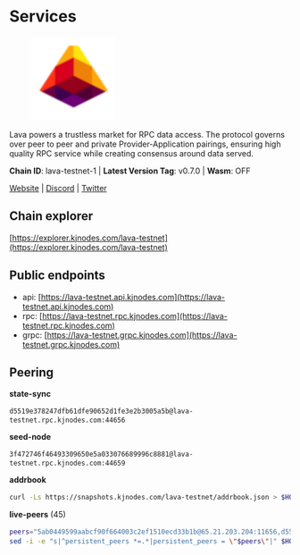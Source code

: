 # Services

<figure><img src="https://raw.githubusercontent.com/kj89/cosmos-images/main/logos/lava.png" width="150" alt=""><figcaption></figcaption></figure>

Lava powers a trustless market for RPC data access. The protocol  governs over peer to peer and private Provider-Application pairings,  ensuring high quality RPC service while creating consensus around data served.

**Chain ID**: lava-testnet-1 | **Latest Version Tag**: v0.7.0 | **Wasm**: OFF

[Website](https://lavanet.xyz) | [Discord](https://discord.com/invite/Tbk5NxTCdA) | [Twitter](https://twitter.com/lavanetxyz)




## Chain explorer
[https://explorer.kjnodes.com/lava-testnet](https://explorer.kjnodes.com/lava-testnet)

## Public endpoints

* api: [https://lava-testnet.api.kjnodes.com](https://lava-testnet.api.kjnodes.com)
* rpc: [https://lava-testnet.rpc.kjnodes.com](https://lava-testnet.rpc.kjnodes.com)
* grpc: [https://lava-testnet.grpc.kjnodes.com](https://lava-testnet.grpc.kjnodes.com)

## Peering

**state-sync**

```text
d5519e378247dfb61dfe90652d1fe3e2b3005a5b@lava-testnet.rpc.kjnodes.com:44656
```

**seed-node**

```text
3f472746f46493309650e5a033076689996c8881@lava-testnet.rpc.kjnodes.com:44659
```

**addrbook**
```bash
curl -Ls https://snapshots.kjnodes.com/lava-testnet/addrbook.json > $HOME/.lava/config/addrbook.json
```

**live-peers** (45)
```bash
peers="5ab0449599aabcf90f664003c2ef1510ecd33b1b@65.21.203.204:11656,d5519e378247dfb61dfe90652d1fe3e2b3005a5b@65.109.68.190:44656,6ba3b6ec03839afffa64c83e18ff80a681f4968d@65.108.194.40:21756,5bdbd9a68d212ec341c781cc553043486ce5b8ee@31.220.76.135:26656,e0f25590f8074b4ea70f069f9be332b19f81f344@23.88.70.109:15656,aebbf38433cc38ed3aad0bb5f2aa567797df78da@46.8.210.144:26756,5c2a752c9b1952dbed075c56c600c3a79b58c395@185.16.39.172:27066,0925c475208d8e338907383ab87a094ad03c478e@65.109.55.186:40656,14ae45e7f2ff7491cfa686a8fcac7cc095bc38ff@213.239.217.52:39656,fb2b9d41678f3d1c9c0bdef1a87f2037b6b0088a@146.19.24.252:26666,7aa9d96f0a3f162385b743ef92a2c6e03a4a1d84@65.108.48.77:20656,fcbe43af6ef40fca686af83e13a8b03d1a6046e6@135.181.178.53:56656,22c51515eea1df09dc872dc8843efb7fc73770b1@199.175.98.102:26656,e593c7a9ca61f5616119d6beb5bd8ef5dd28d62d@34.246.190.1:26656,f30d07170a092f82702e3c12334fa9fd828b71c6@168.119.124.130:47656,3a445bfdbe2d0c8ee82461633aa3af31bc2b4dc0@3.252.219.158:26656,0adbe1e790b58d19cc53a9839059a95d7d5d7aba@65.109.70.23:19956,e06519a36d7c780af9ad2be69616a98445112c7a@80.79.5.171:29656,34271a6f82d755777a3db02be39e575bf4ebd415@65.109.30.197:28656,9057ee9d3d9b3c42c184dc89a7b2a07026b81a45@31.220.76.131:26656,915bd8b97085778b381fe05c0354532203d8618f@65.21.200.54:26656,0c548b2704594c7929b713de4c6985b9d9f03b8a@194.163.184.46:27656,397056c8cd7e2fce451d4f8e34ef24c0c9ffacba@176.9.44.113:26676,07277038190e9eb8855a49b1a13d742d18d9bea5@65.108.41.172:26656,24a2bb2d06343b0f74ed0a6dc1d409ce0d996451@188.40.98.169:27656,433be6210ad6350bebebad68ec50d3e0d90cb305@217.13.223.167:60856,92b2e2f59cbbb11c601919f058575fbc50cb73c6@65.109.183.202:26656,0322670e17a172f25fec71f274f2bd28d1b7e74f@185.163.64.143:26656,5b25ec3860445e50a41a80850970b3241350df72@194.233.90.134:26656,dfa93668152cb6b3a822c987f9c22110a1c2f314@178.18.255.221:26656,47385d0a7051109de5342e3b27890c4a4b9e0763@65.108.72.233:16656,9d5802ec3e10fbac150850ffdfa50f324e804b95@95.214.55.62:35656,eb7832932626c1c636d16e0beb49e0e4498fbd5e@65.108.231.124:20656,0a78dd75926983ba06de451480673487ffa1bcc1@199.175.98.106:26656,efa4e1e7cbbd39d53f347f114a2b34208cea8080@185.242.85.35:26656,fb538d8030126cf162845443651d0da2acae3c66@75.119.156.145:26656,c143f3b22445c530beff4b401442e4be9474a060@80.76.235.194:6084,4fc42fdf634ef542094c7a44f22e031acea61162@91.77.165.172:27656,b62eb3baed171ab5654292e5e35d56a1287693c9@45.32.66.24:26656,94e57de2ffaa856ca23c23b81dc17d21a71833c5@194.233.75.144:26656,ade4d8bc8cbe014af6ebdf3cb7b1e9ad36f412c0@176.9.82.221:19956,8b774eabd1b4fbffdf9d14fba3d4a1690c69d0ad@65.109.24.227:30656,fcd5a8f4aebc4c7100573914b7974a35cd389963@5.9.69.253:20656,4634ca7cefe997035440df1095915ed255e81296@49.12.189.98:26656,d8900913c64c2d7894d13ba35fe6c3e7c346015a@95.31.224.15:36656"
sed -i -e "s|^persistent_peers *=.*|persistent_peers = \"$peers\"|" $HOME/.lava/config/config.toml
```
